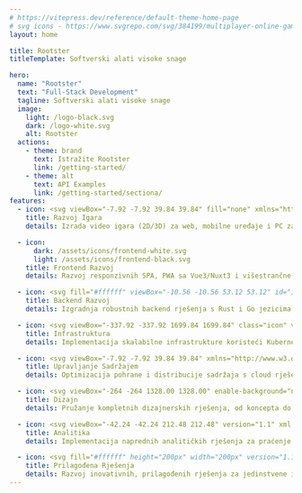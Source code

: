 ```yaml
---
# https://vitepress.dev/reference/default-theme-home-page
# svg icons - https://www.svgrepo.com/svg/384199/multiplayer-online-games-joystick?edit=true
layout: home

title: Rootster
titleTemplate: Softverski alati visoke snage

hero:
  name: "Rootster"
  text: "Full-Stack Development"
  tagline: Softverski alati visoke snage
  image:
    light: /logo-black.svg
    dark: /logo-white.svg
    alt: Rootster
  actions:
    - theme: brand
      text: Istražite Rootster
      link: /getting-started/
    - theme: alt
      text: API Examples
      link: /getting-started/sectiona/
features:
  - icon: <svg viewBox="-7.92 -7.92 39.84 39.84" fill="none" xmlns="http://www.w3.org/2000/svg"><g id="SVGRepo_bgCarrier" stroke-width="0"></g><g id="SVGRepo_tracerCarrier" stroke-linecap="round" stroke-linejoin="round"></g><g id="SVGRepo_iconCarrier"> <path d="M6.00014 11H10.0001M8.00014 9V13M15.0001 12H15.0101M18.0001 10H18.0101M10.4491 5H13.5512C16.1761 5 17.4885 5 18.5187 5.49743C19.4257 5.9354 20.1793 6.63709 20.6808 7.51059C21.2503 8.5027 21.3438 9.81181 21.5309 12.43L21.7769 15.8745C21.8975 17.5634 20.5599 19 18.8667 19C18.0008 19 17.1796 18.6154 16.6253 17.9502L16.2501 17.5C15.907 17.0882 15.7354 16.8823 15.54 16.7159C15.1305 16.3672 14.6346 16.1349 14.1045 16.0436C13.8516 16 13.5836 16 13.0476 16H10.9527C10.4167 16 10.1487 16 9.89577 16.0436C9.36563 16.1349 8.86981 16.3672 8.46024 16.7159C8.26487 16.8823 8.09329 17.0882 7.75013 17.5L7.37497 17.9502C6.82064 18.6154 5.99949 19 5.13359 19C3.44037 19 2.10275 17.5634 2.22339 15.8745L2.46942 12.43C2.65644 9.81181 2.74994 8.5027 3.31951 7.51059C3.82098 6.63709 4.57458 5.9354 5.48159 5.49743C6.51176 5 7.8242 5 10.4491 5Z" stroke="#ffffff" stroke-width="2" stroke-linecap="round" stroke-linejoin="round"></path> </g></svg>
    title: Razvoj Igara
    details: Izrada video igara (2D/3D) za web, mobilne uređaje i PC za sve vrste klijenata.

  - icon:
      dark: /assets/icons/frontend-white.svg
      light: /assets/icons/frontend-black.svg
    title: Frontend Razvoj
    details: Razvoj responzivnih SPA, PWA sa Vue3/Nuxt3 i višestrančne aplikacija koristeći Alpine.js, HTMX...

  - icon: <svg fill="#ffffff" viewBox="-10.56 -10.56 53.12 53.12" id="icon" xmlns="http://www.w3.org/2000/svg"><g id="SVGRepo_bgCarrier" stroke-width="0"></g><g id="SVGRepo_tracerCarrier" stroke-linecap="round" stroke-linejoin="round"></g><g id="SVGRepo_iconCarrier"><defs><style>.cls-1{fill:none;}</style></defs><title>datastore</title><circle cx="23" cy="23" r="1"></circle><rect x="8" y="22" width="12" height="2"></rect><circle cx="23" cy="9" r="1"></circle><rect x="8" y="8" width="12" height="2"></rect><path d="M26,14a2,2,0,0,0,2-2V6a2,2,0,0,0-2-2H6A2,2,0,0,0,4,6v6a2,2,0,0,0,2,2H8v4H6a2,2,0,0,0-2,2v6a2,2,0,0,0,2,2H26a2,2,0,0,0,2-2V20a2,2,0,0,0-2-2H24V14ZM6,6H26v6H6ZM26,26H6V20H26Zm-4-8H10V14H22Z"></path><rect id="_Transparent_Rectangle_" data-name="<Transparent Rectangle>" class="cls-1" width="32" height="32"></rect></g></svg>
    title: Backend Razvoj
    details: Izgradnja robustnih backend rješenja s Rust i Go jezicima, uključujući API-e, koristeći Docker za razvoj i distribuciju.

  - icon: <svg viewBox="-337.92 -337.92 1699.84 1699.84" class="icon" version="1.1" xmlns="http://www.w3.org/2000/svg" fill="#ffffff"><g id="SVGRepo_bgCarrier" stroke-width="0"></g><g id="SVGRepo_tracerCarrier" stroke-linecap="round" stroke-linejoin="round"></g><g id="SVGRepo_iconCarrier"><path d="M464.8 409.7C431.9 365 378.9 336 319.2 336c-99.8 0-180.7 80.9-180.7 180.7s80.9 180.7 180.7 180.7h297.3c149.3 0 270.3-121 270.3-270.3s-121-270.3-270.3-270.3c-118.7 0-219.6 76.5-255.9 183" fill="#FFFFFF"></path><path d="M823.5 766.5c0-3.2 0.5-6.3 1.5-9.2H631V417.4c0-5.5-4.5-10-10-10s-10 4.5-10 10v359.9h214.6c-1.3-3.3-2.1-7-2.1-10.8z" fill="#ffffff"></path><path d="M230.2 791.7c-3.5-8.7-12-14.9-22-14.9-13.1 0-23.7 10.6-23.7 23.7s10.6 23.7 23.7 23.7c9.5 0 17.7-5.6 21.5-13.7 1.4-3 2.2-6.4 2.2-10 0-3.1-0.6-6.1-1.7-8.8z" fill="#ffffff"></path><path d="M852.2 737.9c-12.6 0-23.3 8.1-27.1 19.4-1 2.9-1.5 6-1.5 9.2 0 3.8 0.7 7.4 2.1 10.8 4.3 10.5 14.5 17.9 26.6 17.9 15.8 0 28.7-12.8 28.7-28.7-0.1-15.8-13-28.6-28.8-28.6zM700 257.7c2.1-5.1-0.3-11-5.4-13.1-78-32.3-135.3-15.6-169.6 4.1-37.2 21.3-55.7 50.2-56.4 51.5-2.9 4.7-1.5 10.8 3.1 13.8 1.7 1 3.5 1.5 5.3 1.5 3.3 0 6.6-1.6 8.5-4.6 0.2-0.3 17.1-26.4 50.2-45.2 44.1-24.9 94.9-25.8 151.2-2.5 5.1 2 11-0.4 13.1-5.5z" fill="#ffffff"></path><path d="M852.2 819.8c-12.4 0-22.9 7.8-26.9 18.8H534.5V717.3H611v-40h-76.5V537.9c0-5.5-4.5-10-10-10s-10 4.5-10 10v139.4h-66.9V537.9c0-5.5-4.5-10-10-10s-10 4.5-10 10v139.4H319.2c-88.6 0-160.7-72.1-160.7-160.7s72.1-160.7 160.7-160.7c50.9 0 99.3 24.5 129.5 65.6 6.5 8.9 19.1 10.8 28 4.3 8.9-6.5 10.8-19.1 4.3-28-18.3-24.8-42.4-45.4-69.7-59.5-7.9-4.1-16.1-7.7-24.5-10.7 39.3-91 129.3-150.8 229.8-150.8 138 0 250.3 112.3 250.3 250.3 0 133.1-104.4 242.2-235.7 249.8V717c72.1-3.5 139.3-33.3 190.7-84.7 54.8-54.8 85-127.7 85-205.2s-30.2-150.4-85-205.2c-54.8-54.8-127.7-85-205.2-85-118.8 0-224.9 72.1-269.1 181.2-9.3-1.3-18.8-2-28.2-2-110.7 0-200.7 90-200.7 200.7s90 200.7 200.7 200.7h108.4v73.9H250.9c-4.3-19.6-21.8-34.4-42.7-34.4-24.1 0-43.7 19.6-43.7 43.7s19.6 43.7 43.7 43.7c20.4 0 37.6-14.1 42.4-33h197v-93.9h66.9v141.3h310.9c4.1 10.8 14.6 18.5 26.8 18.5 15.8 0 28.7-12.8 28.7-28.7 0-16-12.9-28.8-28.7-28.8z m-622.5-9.3c-3.8 8.1-12 13.7-21.5 13.7-13.1 0-23.7-10.6-23.7-23.7s10.6-23.7 23.7-23.7c9.9 0 18.5 6.2 22 14.9 1.1 2.7 1.7 5.7 1.7 8.8 0 3.6-0.8 7-2.2 10z" fill="#ffffff"></path></g></svg>
    title: Infrastruktura
    details: Implementacija skalabilne infrastrukture koristeći Kubernetes, s fokusom na CI/CD za visoku dostupnost.

  - icon: <svg viewBox="-7.92 -7.92 39.84 39.84" xmlns="http://www.w3.org/2000/svg" fill="#ffffff"><g id="SVGRepo_bgCarrier" stroke-width="0"></g><g id="SVGRepo_tracerCarrier" stroke-linecap="round" stroke-linejoin="round"></g><g id="SVGRepo_iconCarrier"><path d="M1 6v12h9V6zm8 11H2V7h7zm-8 3h22v1H1zM1 3h22v1H1zm11 4h11v1H12zm0 3h11v1H12zm0 3h11v1H12zm0 3h11v1H12z"></path><path fill="none" d="M0 0h24v24H0z"></path></g></svg>
    title: Upravljanje Sadržajem
    details: Optimizacija pohrane i distribucije sadržaja s cloud rješenjima i CDN-ovima za efikasno upravljanje digitalnim imovinama.

  - icon: <svg viewBox="-264 -264 1328.00 1328.00" enable-background="new 0 0 800 800" id="GUIDE" version="1.1" xml:space="preserve" xmlns="http://www.w3.org/2000/svg" xmlns:cc="http://creativecommons.org/ns#" xmlns:dc="http://purl.org/dc/elements/1.1/" xmlns:inkscape="http://www.inkscape.org/namespaces/inkscape" xmlns:rdf="http://www.w3.org/1999/02/22-rdf-syntax-ns#" xmlns:sodipodi="http://sodipodi.sourceforge.net/DTD/sodipodi-0.dtd" xmlns:svg="http://www.w3.org/2000/svg" xmlns:xlink="http://www.w3.org/1999/xlink" fill="#ffffff"><g id="SVGRepo_bgCarrier" stroke-width="0"></g><g id="SVGRepo_tracerCarrier" stroke-linecap="round" stroke-linejoin="round"></g><g id="SVGRepo_iconCarrier"> <g> <path d="M776.557,119.544c0.357-21.353-7.375-41.042-21.771-55.438c-7.812-7.81-20.475-7.81-28.285,0.001s-7.811,20.474,0,28.284 c6.663,6.662,10.236,16.067,10.063,26.484c-0.166,9.938-3.928,19.534-10.063,25.669c-12.725,12.725-139.57,124.086-238.635,210.734 L463.586,331c72.32-82.747,162.068-185.064,197.172-223.914l7.986,7.987c7.811,7.811,20.475,7.812,28.284,0.002 c7.812-7.81,7.813-20.473,0.003-28.284L674.35,64.108c-3.75-3.751-8.838-5.859-14.142-5.859h-0.001 c-5.305,0-10.391,2.107-14.142,5.857c-12.171,12.17-86.618,96.725-153.792,173.381c-18.065-27.343-42.194-50.865-70.895-68.921 c-41.949-26.391-90.855-39.772-145.362-39.772c-11.991,0-23.854,0.756-35.257,2.249c-10.953,1.434-18.669,11.474-17.236,22.427 c1.434,10.952,11.473,18.668,22.426,17.235c9.689-1.268,19.805-1.911,30.066-1.911c82.994,0,152.612,37.208,188.714,100.146 c-33.688,38.495-62.632,71.651-76.59,87.649c-24.918,3.395-43.511,13.592-56.621,31.078 c-12.189,16.257-17.532,35.673-23.188,56.229c-6.82,24.786-13.872,50.416-33.983,70.526c-5.721,5.72-7.432,14.322-4.336,21.796 s10.389,12.347,18.478,12.347c53.825,0,96.486-11.473,126.799-34.099c27.317-20.391,43.6-49.341,47.45-84.105 c51.533-45.007,273.565-239.051,292.047-257.533C768.281,159.333,776.217,139.911,776.557,119.544z M457.684,381.666 c-6.01,5.251-11.836,10.341-17.438,15.232l-18.261-18.26c4.887-5.601,9.976-11.432,15.226-17.444L457.684,381.666z M391.361,482.411c-15.732,11.744-36.668,19.57-62.509,23.403c8.793-17.681,13.726-35.608,18.045-51.307 c9.27-33.688,14.916-50.596,37.758-56.63l36.929,36.928C417.518,454.463,407.401,470.438,391.361,482.411z"></path> <path d="M178.311,189.959c2.913,0,5.872-0.64,8.671-1.989c1.795-0.866,3.639-1.717,5.479-2.528 c10.105-4.461,14.681-16.269,10.22-26.374c-4.461-10.104-16.268-14.68-26.374-10.22c-2.247,0.992-4.5,2.032-6.697,3.091 c-9.949,4.797-14.126,16.752-9.33,26.701C163.728,185.79,170.871,189.959,178.311,189.959z"></path> <path d="M322.839,570.789c-11.035-0.108-20.099,8.729-20.224,19.773c-0.863,76.887-12.47,111.188-78.964,111.188 c-37.276,0-76.396-27.269-107.328-74.813C82.216,574.51,63.432,506.443,63.432,435.274c0-92.393,27.9-169.269,78.561-216.465 c8.082-7.529,8.53-20.185,1.001-28.267s-20.185-8.53-28.267-1.001c-29.841,27.801-52.93,63.923-68.627,107.363 c-15.042,41.626-22.668,88.181-22.668,138.37c0,78.821,21.083,154.636,59.363,213.476c38.451,59.104,89.792,93.001,140.856,93.001 c48.841,0,82.882-17.187,101.175-51.082c15.706-29.104,17.416-66.701,17.786-99.657 C342.736,579.967,333.884,570.912,322.839,570.789z"></path> <path d="M421.257,274.597c0-36.74-29.891-66.631-66.631-66.631c-36.741,0-66.633,29.891-66.633,66.631 c0,36.741,29.892,66.633,66.633,66.633C391.366,341.229,421.257,311.338,421.257,274.597z M327.993,274.597 c0-14.685,11.947-26.631,26.633-26.631c14.685,0,26.631,11.946,26.631,26.631c0,14.686-11.946,26.633-26.631,26.633 C339.94,301.229,327.993,289.282,327.993,274.597z"></path> <path d="M195.826,365.177c36.741,0,66.632-29.891,66.632-66.631c0-36.741-29.891-66.632-66.632-66.632 s-66.632,29.891-66.632,66.632C129.194,335.286,159.085,365.177,195.826,365.177z M195.826,271.914 c14.685,0,26.632,11.947,26.632,26.632s-11.947,26.631-26.632,26.631s-26.632-11.946-26.632-26.631 S181.142,271.914,195.826,271.914z"></path> <path d="M211.417,451.638c0-36.741-29.891-66.633-66.632-66.633s-66.632,29.892-66.632,66.633c0,36.74,29.891,66.631,66.632,66.631 S211.417,488.378,211.417,451.638z M144.785,478.269c-14.685,0-26.632-11.946-26.632-26.631c0-14.686,11.947-26.633,26.632-26.633 s26.632,11.947,26.632,26.633C171.417,466.322,159.47,478.269,144.785,478.269z"></path> <path d="M214.792,674.175c36.741,0,66.633-29.891,66.633-66.631s-29.892-66.631-66.633-66.631 c-36.74,0-66.631,29.891-66.631,66.631S178.052,674.175,214.792,674.175z M214.792,580.913c14.686,0,26.633,11.946,26.633,26.631 s-11.947,26.631-26.633,26.631c-14.684,0-26.631-11.946-26.631-26.631S200.108,580.913,214.792,580.913z"></path> </g> </g></svg>
    title: Dizajn
    details: Pružanje kompletnih dizajnerskih rješenja, od koncepta do finalne pripreme, za digitalne i tiskane medije.

  - icon: <svg viewBox="-42.24 -42.24 212.48 212.48" version="1.1" xml:space="preserve" xmlns="http://www.w3.org/2000/svg" xmlns:xlink="http://www.w3.org/1999/xlink" fill="#ffffff"><g id="SVGRepo_bgCarrier" stroke-width="0"></g><g id="SVGRepo_tracerCarrier" stroke-linecap="round" stroke-linejoin="round"></g><g id="SVGRepo_iconCarrier"> <style type="text/css"> .st0{display:none;} .st1{display:inline;} .st2{fill:none;stroke:#ffffff;stroke-width:8;stroke-linecap:round;stroke-linejoin:round;stroke-miterlimit:10;} </style> <g class="st0" id="Layer_1"></g> <g id="Layer_2"> <path class="st2" d="M72.3,19.3c20.1,0,36.4,16.3,36.4,36.4H72.3V19.3z"></path> <path class="st2" d="M55.7,57.7V35.9c-20.1,0-36.4,16.3-36.4,36.4s16.3,36.4,36.4,36.4s36.4-16.3,36.4-36.4H55.7"></path> </g> </g></svg>
    title: Analitika
    details: Implementacija naprednih analitičkih rješenja za praćenje performansi i sigurnosti aplikacija u stvarnom vremenu.

  - icon: <svg fill="#ffffff" height="200px" width="200px" version="1.1" id="Capa_1" xmlns="http://www.w3.org/2000/svg" xmlns:xlink="http://www.w3.org/1999/xlink" viewBox="-76.16 -76.16 383.12 383.12" xml:space="preserve"><g id="SVGRepo_bgCarrier" stroke-width="0"></g><g id="SVGRepo_tracerCarrier" stroke-linecap="round" stroke-linejoin="round"></g><g id="SVGRepo_iconCarrier"> <g> <path d="M60.357,63.289c-2.929-2.929-7.678-2.93-10.606-0.001L2.197,110.836C0.79,112.243,0,114.151,0,116.14 c0,1.989,0.79,3.896,2.196,5.303l47.348,47.35c1.465,1.465,3.384,2.197,5.304,2.197c1.919,0,3.839-0.732,5.303-2.196 c2.93-2.929,2.93-7.678,0.001-10.606L18.107,116.14l42.25-42.245C63.286,70.966,63.286,66.217,60.357,63.289z"></path> <path d="M228.598,110.639l-47.355-47.352c-2.928-2.928-7.677-2.929-10.606,0.001c-2.929,2.929-2.929,7.678,0.001,10.607 l42.051,42.048l-42.249,42.243c-2.93,2.929-2.93,7.678-0.001,10.606c1.465,1.465,3.384,2.197,5.304,2.197 c1.919,0,3.839-0.732,5.303-2.196l47.554-47.547c1.407-1.406,2.197-3.314,2.197-5.304 C230.795,113.954,230.005,112.046,228.598,110.639z"></path> <path d="M155.889,61.302c-3.314-2.484-8.017-1.806-10.498,1.51l-71.994,96.184c-2.482,3.316-1.807,8.017,1.51,10.498 c1.348,1.01,2.925,1.496,4.488,1.496c2.282,0,4.537-1.038,6.01-3.006L157.398,71.8C159.881,68.484,159.205,63.784,155.889,61.302z"></path> </g> </g></svg>
    title: Prilagođena Rješenja
    details: Razvoj inovativnih, prilagođenih rješenja za jedinstvene i specifične potrebe svakog klijenta.
---
```

